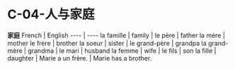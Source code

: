 ﻿# C-04-人与家庭

**家庭**
French | English
---- | ----
la famille | family
 | 
le père | father
la mère | mother
le frère | brother
la soeur | sister
 | 
le grand-père | grandpa
la grand-mère | grandma
 | 
le mari | husband
la femme | wife
 | 
le fils | son
la fille | daughter
 | 
Marie a un frère. | Marie has a brother.



